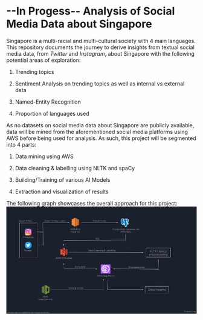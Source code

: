 # --In Progess-- Analysis of Social Media Data about Singapore

Singapore is a multi-racial and multi-cultural society with 4 main languages. This repository documents the journey to derive insights from textual social media data, from *Twitter* and *Instagram*, about Singapore with the following potential areas of exploration:

1) Trending topics

2) Sentiment Analysis on trending topics as well as internal vs external data

3) Named-Entity Recognition

4) Proportion of languages used


As no datasets on social media data about Singapore are publicly available, data will be mined from the aforementioned social media platforms using AWS before being used for analysis. As such, this project will be segmented into 4 parts:

1) Data mining using AWS

2) Data cleaning & labelling using NLTK and spaCy

3) Building/Training of various AI Models

4) Extraction and visualization of results


The following graph showcases the overall approach for this project:
![](images/AWS%20flowchart.jpg)
